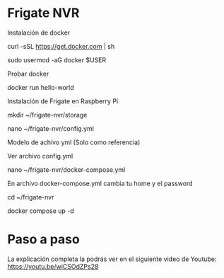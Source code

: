 # Frigate NVR

Instalación de docker

curl -sSL https://get.docker.com | sh

sudo usermod -aG docker $USER

Probar docker

docker run hello-world

Instalación de Frigate en Raspberry Pi

mkdir ~/frigate-nvr/storage

nano ~/frigate-nvr/config.yml

Modelo de achivo yml (Solo como referencia)

Ver archivo config.yml

nano ~/frigate-nvr/docker-compose.yml

En archivo docker-compose.yml cambia tu home y el password

cd ~/frigate-nvr

docker compose up -d

# Paso a paso

La explicación completa la podrás ver en el siguiente video de Youtube:
https://youtu.be/wiCSOdZPs28

